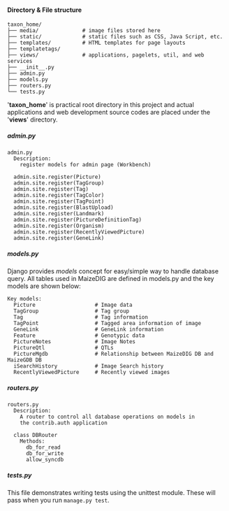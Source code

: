 
#### Directory & File structure
```
taxon_home/
├── media/              # image files stored here
├── static/             # static files such as CSS, Java Script, etc.
├── templates/          # HTML templates for page layouts
├── templatetags/
├── views/              # applications, pagelets, util, and web services
├── __init__.py
├── admin.py
├── models.py
├── routers.py
└── tests.py
```

'**taxon_home**' is practical root directory in this project 
and actual applications and web development source codes are placed under the '**views**' directory. 


##### admin.py
```
admin.py
  Description:
    register models for admin page (Workbench)
    
  admin.site.register(Picture)
  admin.site.register(TagGroup)
  admin.site.register(Tag)
  admin.site.register(TagColor)
  admin.site.register(TagPoint)
  admin.site.register(BlastUpload)
  admin.site.register(Landmark)
  admin.site.register(PictureDefinitionTag)
  admin.site.register(Organism)
  admin.site.register(RecentlyViewedPicture)
  admin.site.register(GeneLink)
```


##### models.py

Django provides *models* concept for easy/simple way to handle database query. 
All tables used in MaizeDIG are defined in models.py and the key models are shown below:

```
Key models:
  Picture                   # Image data
  TagGroup                  # Tag group
  Tag                       # Tag information
  TagPoint                  # Tagged area information of image
  GeneLink                  # GeneLink information
  Feature                   # Genotypic data
  PictureNotes              # Image Notes
  PictureQtl                # QTLs
  PictureMgdb               # Relationship between MaizeDIG DB and MaizeGDB DB
  iSearchHistory            # Image Search history
  RecentlyViewedPicture     # Recently viewed images
```


##### routers.py
```
routers.py
  Description:
    A router to control all database operations on models in
    the contrib.auth application

  class DBRouter
    Methods:
      db_for_read
      db_for_write
      allow_syncdb
```

##### tests.py

This file demonstrates writing tests using the unittest module. 
These will pass when you run `manage.py test`.



